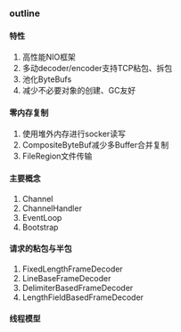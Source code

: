 ### outline
#### 特性
1. 高性能NIO框架
2. 多动decoder/encoder支持TCP粘包、拆包
3. 池化ByteBufs
4. 减少不必要对象的创建、GC友好

#### 零内存复制
1. 使用堆外内存进行socker读写
2. CompositeByteBuf减少多Buffer合并复制
3. FileRegion文件传输
#### 主要概念
1. Channel
2. ChannelHandler
3. EventLoop
4. Bootstrap
#### 请求的粘包与半包
1. FixedLengthFrameDecoder
2. LineBaseFrameDecoder
3. DelimiterBasedFrameDecoder
4. LengthFieldBasedFrameDecoder
#### 线程模型
